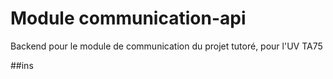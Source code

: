 # Module communication-api

Backend pour le module de communication du projet tutoré, pour l'UV TA75

##ins